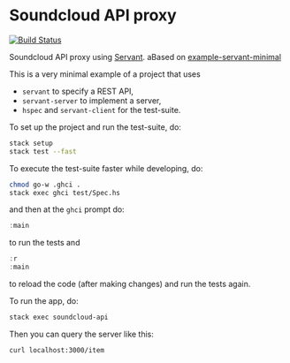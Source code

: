 # Soundcloud API proxy

[![Build Status](https://travis-ci.org/tadjik1/soundcloud-API.svg?branch=master)](https://travis-ci.org/tadjik1/soundcloud-API)

Soundcloud API proxy using [Servant](https://haskell-servant.readthedocs.io/en/stable/). aBased on [example-servant-minimal](https://github.com/haskell-servant/example-servant-minimal)

This is a very minimal example of a project that uses

- `servant` to specify a REST API,
- `servant-server` to implement a server,
- `hspec` and `servant-client` for the test-suite.

To set up the project and run the test-suite, do:

``` bash
stack setup
stack test --fast
```

To execute the test-suite faster while developing, do:
``` bash
chmod go-w .ghci .
stack exec ghci test/Spec.hs
```

and then at the `ghci` prompt do:

``` haskell
:main
```

to run the tests and

``` haskell
:r
:main
```

to reload the code (after making changes) and run the tests again.

To run the app, do:

``` bash
stack exec soundcloud-api
```

Then you can query the server like this:

``` bash
curl localhost:3000/item
```
